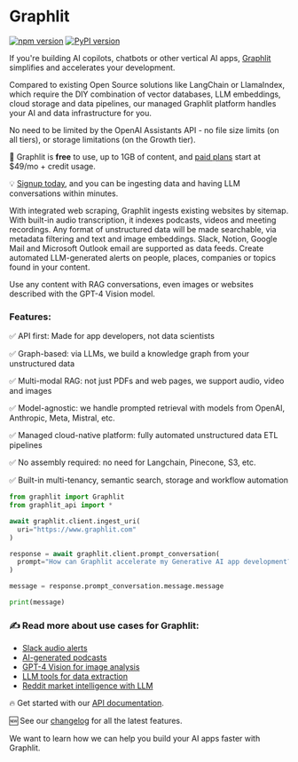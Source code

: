 # Graphlit

[![npm version](https://badge.fury.io/js/graphlit-client.svg)](https://badge.fury.io/js/graphlit-client) [![PyPI version](https://badge.fury.io/py/graphlit-client.svg)](https://badge.fury.io/py/graphlit-client)

If you're building AI copilots, chatbots or other vertical AI apps, [Graphlit](https://www.graphlit.com) simplifies and accelerates your development.

Compared to existing Open Source solutions like LangChain or LlamaIndex, which require the DIY combination of vector databases, LLM embeddings, cloud storage and data pipelines, our managed Graphlit platform handles your AI and data infrastructure for you.

No need to be limited by the OpenAI Assistants API - no file size limits (on all tiers), or storage limitations (on the Growth tier).

💸 Graphlit is **free** to use, up to 1GB of content, and [paid plans](https://www.graphlit.com/#pricing) start at $49/mo + credit usage.

💡 [Signup today](https://portal.graphlit.dev/), and you can be ingesting data and having LLM conversations within minutes.

With integrated web scraping, Graphlit ingests existing websites by sitemap. With built-in audio transcription, it indexes podcasts, videos and meeting recordings. Any format of unstructured data will be made searchable, via metadata filtering and text and image embeddings. Slack, Notion, Google Mail and Microsoft Outlook email are supported as data feeds. Create automated LLM-generated alerts on people, places, companies or topics found in your content.

Use any content with RAG conversations, even images or websites described with the GPT-4 Vision model.

### Features:

✅ API first: Made for app developers, not data scientists

✅ Graph-based: via LLMs, we build a knowledge graph from your unstructured data

✅ Multi-modal RAG: not just PDFs and web pages, we support audio, video and images

✅ Model-agnostic: we handle prompted retrieval with models from OpenAI, Anthropic, Meta, Mistral, etc.

✅ Managed cloud-native platform: fully automated unstructured data ETL pipelines

✅ No assembly required: no need for Langchain, Pinecone, S3, etc.

✅ Built-in multi-tenancy, semantic search, storage and workflow automation

```python
from graphlit import Graphlit
from graphlit_api import *

await graphlit.client.ingest_uri(
  uri="https://www.graphlit.com"
)

response = await graphlit.client.prompt_conversation(
  prompt="How can Graphlit accelerate my Generative AI app development?"
)

message = response.prompt_conversation.message.message

print(message)
```

### ✍️ Read more about use cases for Graphlit:

- [Slack audio alerts](https://www.graphlit.com/blog/slack-audio-alerts)
- [AI-generated podcasts](https://www.graphlit.com/blog/gpt-to-audio)
- [GPT-4 Vision for image analysis](https://www.graphlit.com/blog/multimodal-content-publishing)
- [LLM tools for data extraction](https://www.graphlit.com/blog/address-extraction)
- [Reddit market intelligence with LLM](https://www.graphlit.com/blog/exploring-market-intelligence-data-with-llms)



🔥 Get started with our [API documentation](https://docs.graphlit.dev/).

🆕 See our [changelog](https://changelog.graphlit.dev/) for all the latest features.


We want to learn how we can help you build your AI apps faster with Graphlit.

